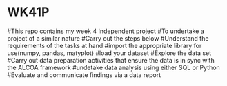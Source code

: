 # WK41P
#This repo contains my week 4 Independent project
#To undertake a project of a similar nature
#Carry out the steps below
#Understand the requirements of the tasks at hand 
#import the appropriate library for use(numpy, pandas, matyplot)
#load your dataset
#Explore the data set
#Carry out data preparation activities that ensure the data is in sync with the ALCOA framework
#undetake data analysis using either SQL or Python
#Evaluate and communicate findings via a data report
